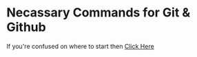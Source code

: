 
# Necassary Commands for Git & Github

If you're confused on where to start then
[Click Here](https://github.com/sheikh-niloy/git_commands/blob/main/Documentation/General%20Information/MajorCommands.md)

